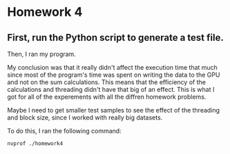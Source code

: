 # Homework 4

## First, run the Python script to generate a test file.

Then, I ran my program.

My conclusion was that it really didn't affect the execution time that much since most of the program's time was spent on writing the data to the GPU and not on the sum calculations. This means that the efficiency of the calculations and threading didn't have that big of an effect. This is what I got for all of the experements with all the diffren homework problems.

Maybe I need to get smaller test samples to see the effect of the threading and block size, since I worked with really big datasets.

To do this, I ran the following command:

```bash
nvprof ./homework4
```
